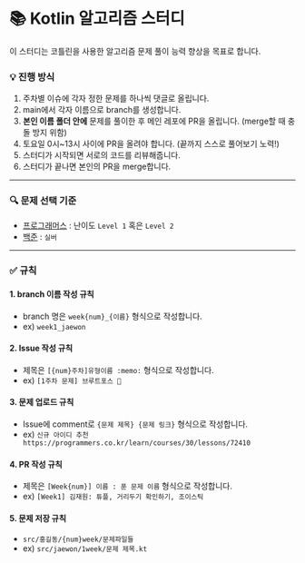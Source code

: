 # :books: Kotlin 알고리즘 스터디 
이 스터디는 코틀린을 사용한 알고리즘 문제 풀이 능력 향상을 목표로 합니다.

### :bulb: 진행 방식
1. 주차별 이슈에 각자 정한 문제를 하나씩 댓글로 올립니다.
2. main에서 각자 이름으로 branch를 생성합니다.
3.  **본인 이름 폴더 안에** 문제를 풀이한 후 메인 레포에 PR을 올립니다. (merge할 때 충돌 방지 위함)
4. 토요일 0시~13시 사이에 PR을 올려야 합니다. (끝까지 스스로 풀어보기 노력!)
5. 스터디가 시작되면 서로의 코드를 리뷰해줍니다.
6. 스터디가 끝나면 본인의 PR을 merge합니다.
---
### :mag: 문제 선택 기준
- [프로그래머스](https://programmers.co.kr/learn/challenges) :  난이도 `Level 1` 혹은 `Level 2`
- [백준](https://www.acmicpc.net/) : `실버`
---
### :white_check_mark: 규칙
#### 1. branch 이름 작성 규칙
- branch 명은 `week{num}_{이름}` 형식으로 작성합니다.
- ex) `week1_jaewon`
#### 2. Issue 작성 규칙
- 제목은 `[{num}주차]유형이름 :memo:` 형식으로 작성합니다.
- ex) `[1주차 문제] 브루트포스 📝`
#### 3. 문제 업로드 규칙
- Issue에 comment로 `{문제 제목} {문제 링크}` 형식으로 작성합니다.
- ex) `신규 아이디 추천 https://programmers.co.kr/learn/courses/30/lessons/72410`
#### 4. PR 작성 규칙
- 제목은 `[Week{num}] 이름 : 푼 문제 이름` 형식으로 작성합니다.
- ex) `[Week1] 김재원: 튜플, 거리두기 확인하기, 조이스틱`
#### 5. 문제 저장 규칙
- `src/홍길동/{num}week/문제파일들`
- ex) `src/jaewon/1week/문제 제목.kt`
